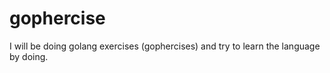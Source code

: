 # gophercise
I will be doing golang exercises (gophercises) and try to learn the language by doing. 
